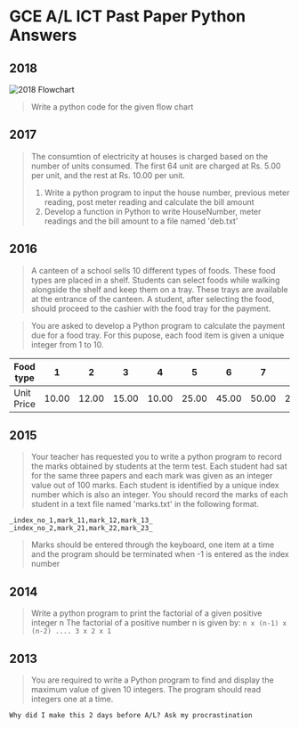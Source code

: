 # GCE A/L ICT Past Paper Python Answers

## 2018
![2018 Flowchart](https://imgur.com/h3F4Ftg.jpg "2018 Flow chart")

> Write a python code for the given flow chart

## 2017

> The consumtion of electricity at houses is charged based on the number of units consumed. The first 64 unit are charged at Rs. 5.00 per unit, and the rest at Rs. 10.00 per unit.
>
> 1. Write a python program to input the house number, previous meter reading, post meter reading and calculate the bill amount
> 2. Develop a function in Python to write HouseNumber, meter readings and the bill amount to a file named 'deb.txt'

## 2016

> A canteen of a school sells 10 different types of foods. These food types are placed in a shelf. Students can select foods while walking alongside the shelf and keep them on a tray. These trays are available at the entrance of the canteen. A student, after selecting the food, should proceed to the cashier with the food tray for the payment.

> You are asked to develop a Python program to calculate the payment due for a food tray. For this pupose, each food item is given a unique integer from 1 to 10.

| Food type  | 1     | 2     | 3     | 4     | 5     | 6     | 7     | 8     | 9     | 10    |
| ---------- | ----- | ----- | ----- | ----- | ----- | ----- | ----- | ----- | ----- | ----- |
| Unit Price | 10.00 | 12.00 | 15.00 | 10.00 | 25.00 | 45.00 | 50.00 | 25.00 | 10.00 | 12.00 |

## 2015

> Your teacher has requested you to write a python program to record the marks obtained by students at the term test. Each student had sat for the same three papers and each mark was given as an integer value out of 100 marks. Each student is identified by a unique index number which is also an integer. You should record the marks of each student in a text file named 'marks.txt' in the following format.

`_index_no_1,mark_11,mark_12,mark_13_`
`_index_no_2,mark_21,mark_22,mark_23_`

> Marks should be entered through the keyboard, one item at a time and the program should be terminated when -1 is entered as the index number

## 2014

> Write a python program to print the factorial of a given positive integer n
> The factorial of a positive number n is given by:
> `n x (n-1) x (n-2) .... 3 x 2 x 1`

## 2013

> You are required to write a Python program to find and display the maximum value of given 10 integers. The program should read integers one at a time.

`Why did I make this 2 days before A/L? Ask my procrastination`
